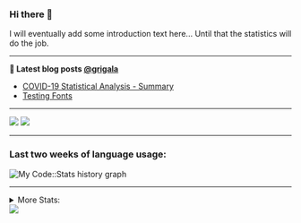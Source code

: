 ### Hi there 👋

I will eventually add some introduction text here... Until that the statistics will do the job. 

<!--
**grigala/grigala** is a ✨ _special_ ✨ repository because its `README.md` (this file) appears on your GitHub profile.

Here are some ideas to get you started:

- 🔭 I’m currently working on ...
- 🌱 I’m currently learning ...
- 👯 I’m looking to collaborate on ...
- 🤔 I’m looking for help with ...
- 💬 Ask me about ...
- 📫 How to reach me: ...
- 😄 Pronouns: ...
- ⚡ Fun fact: ...
-->

---

**📕 Latest blog posts [@grigala](https://grigala.github.io/blog/)**
<!-- BLOG-POST-LIST:START -->
- [COVID-19 Statistical Analysis - Summary](https://grigala.github.io/posts/2020/03/covid-19/)
- [Testing Fonts](https://grigala.github.io/posts/2019/12/testing-fonts/)
<!-- BLOG-POST-LIST:END -->

 ---
 
![](https://grigala-stats.vercel.app/api?username=grigala&count_private=true&show_icons=true&line_height=21&title_color=009930&icon_color=009930&theme=dark) ![](https://grigala-stats.vercel.app/api/top-langs/?username=grigala&layout=compact&title_color=009930&theme=dark)

<!-- images are not the same line
<p align = "center">
    <img src="https://github-readme-stats.vercel.app/api?username=grigala&count_private=true&show_icons=true&theme=dark&line_height=33" width="48%">
    <img src="https://github-readme-stats.vercel.app/api/top-langs/?username=grigala&layout=compact&theme=dark" width="48%">
</p> -->

---

### Last two weeks of language usage:

![My Code::Stats history graph](https://codestats-readme.wegfan.cn/history-graph/grigala?max_languages=15&bg_color=111&text_color=aaa&grid_color=333)  

---
<details>
<summary> More Stats: </summary>

<!--START_SECTION:waka-->
📊 **This Week I Spent My Time On** 

```text
⌚︎ Time Zone: Europe/Zurich

💬 Programming Languages: 
Java                     18 hrs 19 mins      █████████████░░░░░░░░░░░░   53.65% 
Scala                    9 hrs 30 mins       ███████░░░░░░░░░░░░░░░░░░   27.81% 
Groovy                   2 hrs 58 mins       ██░░░░░░░░░░░░░░░░░░░░░░░   8.71% 
AsciiDoc                 1 hr 18 mins        █░░░░░░░░░░░░░░░░░░░░░░░░   3.85% 
XML                      49 mins             ░░░░░░░░░░░░░░░░░░░░░░░░░   2.42%

🔥 Editors: 
IntelliJ                 33 hrs 34 mins      ████████████████████████░   98.28% 
VS Code                  35 mins             ░░░░░░░░░░░░░░░░░░░░░░░░░   1.72%

💻 Operating System: 
Windows                  17 hrs 40 mins      █████████████░░░░░░░░░░░░   51.72% 
Mac                      16 hrs 17 mins      ████████████░░░░░░░░░░░░░   47.68% 
Linux                    12 mins             ░░░░░░░░░░░░░░░░░░░░░░░░░   0.6%

```

**I Mostly Code in Java** 

```text
Java                     7 repos             █████░░░░░░░░░░░░░░░░░░░░   20.0% 
Scala                    4 repos             ██░░░░░░░░░░░░░░░░░░░░░░░   11.43% 
C++                      3 repos             ██░░░░░░░░░░░░░░░░░░░░░░░   8.57% 
Dart                     3 repos             ██░░░░░░░░░░░░░░░░░░░░░░░   8.57% 
HTML                     2 repos             █░░░░░░░░░░░░░░░░░░░░░░░░   5.71%

```



<!--END_SECTION:waka-->
---
</details>

<img src="https://komarev.com/ghpvc/?username=grigala&color=009930"/>

<!-- an additional pinned repositiroes -->
<!-- ![ReadMe Card](https://grigala-stats.vercel.app/api/pin/?username=grigala&repo=3DMMDepthFitting&title_color=008800) -->
